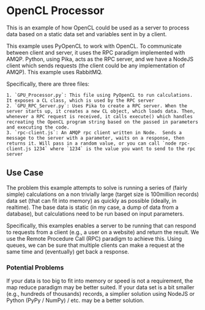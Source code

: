 # OpenCL Processor #
This is an example of how OpenCL could be used as a server to process data based on a static data set and variables sent in by a client.

This example uses PyOpenCL to work with OpenCL.  To communicate between client and server, it uses the RPC paradigm implemented with AMQP. Python, using Pika, acts as the RPC server, and we have a NodeJS client which sends requests (the client could be any implementation of AMQP). This example uses RabbitMQ.

Specifically, there are three files:

    1. `GPU_Processor.py`: This file using PyOpenCL to run calculations. It exposes a CL class, which is used by the RPC server
    2. `GPU_RPC_Server.py`: Uses Pika to create a RPC server. When the server starts up, it creates a new CL object, which loads data. Then, whenever a RPC request is received, it calls execute() which handles recreating the OpenCL program string based on the passed in parameters and executing the code.
    3. `rpc-client.js`: An AMQP rpc client written in Node.  Sends a message to the server with a parameter, waits on a response, then returns it. Will pass in a random value, or you can call `node rpc-client.js 1234` where `1234` is the value you want to send to the rpc server

## Use Case ##
The problem this example attempts to solve is running a series of (fairly simple) calculations on a non trivially large (target size is 100million records) data set (that can fit into memory) as quickly as possible (ideally, in realtime).  The base data is static (in my case, a dump of data from a database), but calculations need to be run based on input parameters.  

Specifically, this examples enables a server to be running that can respond to requests from a client (e.g., a user on a website) and return the result. We use the Remote Procedure Call (RPC) paradigm to achieve this. Using queues, we can be sure that multiple clients can make a request at the same time and (eventually) get back a response.


### Potential Problems ###
If your data is too big to fit into memory or speed is not a requirement, the map reduce paradigm may be better suited.  If your data set is a bit smaller (e.g., hundreds of thousands) records, a simplier solution using NodeJS or Python (PyPy / NumPy) / etc. may be a better solution. 
